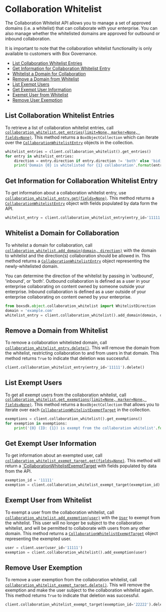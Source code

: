 Collaboration Whitelist
=======================

The Collaboration Whitelist API allows you to manage a set of approved domains (i.e. a whitelist) that can collaborate
with your enterprise. You can also manage whether the whitelisted domains are approved for outbound or inbound
collaboration.

It is important to note that the collaboration whitelist functionality is only available to customers with Box Governance.

<!-- START doctoc generated TOC please keep comment here to allow auto update -->
<!-- DON'T EDIT THIS SECTION, INSTEAD RE-RUN doctoc TO UPDATE -->


- [List Collaboration Whitelist Entries](#list-collaboration-whitelist-entries)
- [Get Information for Collaboration Whitelist Entry](#get-information-for-collaboration-whitelist-entry)
- [Whitelist a Domain for Collaboration](#whitelist-a-domain-for-collaboration)
- [Remove a Domain from Whitelist](#remove-a-domain-from-whitelist)
- [List Exempt Users](#list-exempt-users)
- [Get Exempt User Information](#get-exempt-user-information)
- [Exempt User from Whitelist](#exempt-user-from-whitelist)
- [Remove User Exemption](#remove-user-exemption)

<!-- END doctoc generated TOC please keep comment here to allow auto update -->

List Collaboration Whitelist Entries
------------------------------------

To retrieve a list of collaboration whitelist entries, call
[`collaboration_whitelist.get_entries(limit=None, marker=None, fields=None)`][get_entries].  This method returns a
`BoxObjectCollection` which can iterate over the [`CollaborationWhitelistEntry`][entry_class]
objects in the collection.

<!-- sample get_collaboration_whitelist_entries -->
```python
whitelist_entries = client.collaboration_whitelist().get_entries()
for entry in whitelist_entries:
    direction = entry.direction if entry.direction != 'both' else 'bidirectional'
    print('Domain {0} is whitelisted for {1} collaboration'.format(entry.domain, direction))
```

[get_entries]: https://box-python-sdk.readthedocs.io/en/latest/boxsdk.object.html#boxsdk.object.collaboration_whitelist.CollaborationWhitelist.get_entries
[entry_class]:  https://box-python-sdk.readthedocs.io/en/latest/boxsdk.object.html#boxsdk.object.collaboration_whitelist_entry.CollaborationWhitelistEntry

Get Information for Collaboration Whitelist Entry
-------------------------------------------------

To get information about a collaboration whitelist entry, use [`collaboration_whitelist_entry.get(fields=None)`][get].
This method returns a [`CollaborationWhitelistEntry`][entry_class] object with fields populated by data form the API.

<!-- sample get_collaboration_whitelist_entries_id -->
```python
whitelist_entry = client.collaboration_whitelist_entry(entry_id='11111').get()
```

[get]: https://box-python-sdk.readthedocs.io/en/latest/boxsdk.object.html#boxsdk.object.base_object.BaseObject.get

Whitelist a Domain for Collaboration
------------------------------------

To whitelist a domain for collaboration, call [`collaboration_whitelist.add_domain(domain, direction)`][add_domain] with
the domain to whitelist and the direction(s) collaboration should be allowed in.  This method returns a
[`CollaborationWhitelistEntry`][entry_class] object representing the newly-whitelisted domain.

You can determine the direction of the whitelist by passing in 'outbound', 'inbound', or 'both'. Outbound collaboration
is defined as a user in your enterprise collaborating on content owned by someone outside your enterprise. Inbound
collaboration is defined as a user outside of your enterprise collaborating on content owned by your enterprise.

<!-- sample post_collaboration_whitelist_entries -->
```python
from boxsdk.object.collaboration_whitelist import WhitelistDirection
domain = 'example.com'
whitelist_entry = client.collaboration_whitelist().add_domain(domain, direction=WhitelistDirection.INBOUND)
```

[add_domain]:  https://box-python-sdk.readthedocs.io/en/latest/boxsdk.object.html#boxsdk.object.collaboration_whitelist.CollaborationWhitelist.add_domain

Remove a Domain from Whitelist
------------------------------

To remove a collaboration whitelisted domain, call [`collaboration_whitelist_entry.delete()`][delete].  This will remove
the domain from the whitelist, restricting collaboration to and from users in that domain.  This method returns `True`
to indicate that deletion was successful.

<!-- sample delete_collaboration_whitelist_entries_id -->
```python
client.collaboration_whitelist_entry(entry_id='11111').delete()
```

[delete]: https://box-python-sdk.readthedocs.io/en/latest/boxsdk.object.html#boxsdk.object.base_object.BaseObject.delete

List Exempt Users
-----------------

To get all exempt users from the collaboration whitelist, call
[`collaboration_whitelist.get_exemptions(limit=None, marker=None, fields=None)`][get_exemptions].  This method returns
a `BoxObjectCollection` that allows you to iterate over each
[`CollaborationWhitelistExemptTarget`][exemption_class] in the collection.

<!-- sample get_collaboration_whitelist_exempt_targets -->
```python
exemptions = client.collaboration_whitelist().get_exemptions()
for exemption in exemptions:
    print('{0} (ID: {1}) is exempt from the collaboration whitelist'.format(exemption.user.name, exemption.user.id))
```

[get_exemptions]: https://box-python-sdk.readthedocs.io/en/latest/boxsdk.object.html#boxsdk.object.collaboration_whitelist.CollaborationWhitelist.get_exemptions
[exemption_class]: https://box-python-sdk.readthedocs.io/en/latest/boxsdk.object.html#boxsdk.object.collaboration_whitelist_exempt_target.CollaborationWhitelistExemptTarget

Get Exempt User Information
---------------------------

To get information about an exempted user, call [`collaboration_whitelist_exempt_target.get(fields=None)`][get].  This
method will return a [`CollaborationWhitelistExemptTarget][exemption_class] with fields populated by data from the API.

<!-- sample get_collaboration_whitelist_exempt_targets_id -->
```python
exemption_id = '11111'
exemption = client.collaboration_whitelist_exempt_target(exemption_id).get()
```

Exempt User from Whitelist
--------------------------

To exempt a user from the collaboration whitelist, call [`collaboration_whitelist.add_exemption(user)`][add_exemption]
with the [`User`][user_class] to exempt from the whitelist.  This user will no longer be subject to the collaboration
whitelist, and will be permitted to collaborate with users from any other domain.  This method returns a
[`CollaborationWhitelistExemptTarget`][exemption_class] object representing the exempted user.

<!-- sample post_collaboration_whitelist_exempt_targets -->
```python
user = client.user(user_id='11111')
exemption = client.collaboration_whitelist().add_exemption(user)
```

[add_exemption]: https://box-python-sdk.readthedocs.io/en/latest/boxsdk.object.html#boxsdk.object.collaboration_whitelist.CollaborationWhitelist.add_exemption
[user_class]: https://box-python-sdk.readthedocs.io/en/latest/boxsdk.object.html#boxsdk.object.user.User

Remove User Exemption
---------------------

To remove a user exemption from the collaboration whitelist, call
[`collaboration_whitelist_exempt_target.delete()`][delete].  This will remove the exemption and make the user subject to
the collaboration whitelist again.  This method returns `True` to indicate that deletion was successful.

<!-- sample delete_collaboration_whitelist_exempt_targets_id -->
```python
client.collaboration_whitelist_exempt_target(exemption_id='22222').delete()
```
